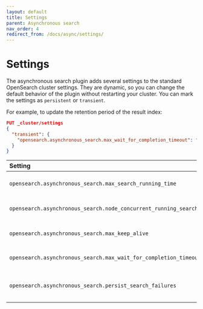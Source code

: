 ```yaml
---
layout: default
title: Settings
parent: Asynchronous search
nav_order: 4
redirect_from: /docs/async/settings/
---
```


# Settings

The asynchronous search plugin adds several settings to the standard OpenSearch cluster settings. They are dynamic, so you can change the default behavior of the plugin without restarting your cluster. You can mark the settings as `persistent` or `transient`.

For example, to update the retention period of the result index:

```json
PUT _cluster/settings
{
  "transient": {
    "opensearch.asynchronous_search.max_wait_for_completion_timeout": "5m"
  }
}
```

Setting | Default | Description
:--- | :--- | :---
`opensearch.asynchronous_search.max_search_running_time` | 12 hours | The maximum running time for the search beyond which the search is terminated.
`opensearch.asynchronous_search.node_concurrent_running_searches` | 20 | The concurrent searches running per coordinator node.
`opensearch.asynchronous_search.max_keep_alive` | 5 days | The maximum amount of time that search results can be stored in the cluster.
`opensearch.asynchronous_search.max_wait_for_completion_timeout` | 1 minute | The maximum value for the `wait_for_completion_timeout` parameter.
`opensearch.asynchronous_search.persist_search_failures` | false | Persist asynchronous search results that end with a search failure in the system index.
